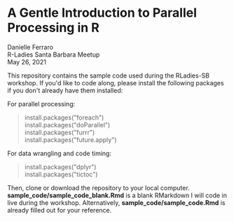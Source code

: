 # A Gentle Introduction to Parallel Processing in R<br>
Danielle Ferraro <br>
R-Ladies Santa Barbara Meetup<br>
May 26, 2021<br>

This repository contains the sample code used during the RLadies-SB workshop. If you'd like to code along, please install the following packages if you don't already have them installed:

For parallel processing:<br>
>install.packages("foreach")<br>
>install.packages("doParallel")<br>
>install.packages("furrr")<br>
>install.packages("future.apply")<br>

For data wrangling and code timing:<br>
>install.packages("dplyr")<br>
>install.packages("tictoc")

Then, clone or download the repository to your local computer. **sample_code/sample_code_blank.Rmd** is a blank RMarkdown I will code in live during the workshop. Alternatively, **sample_code/sample_code.Rmd** is already filled out for your reference.
